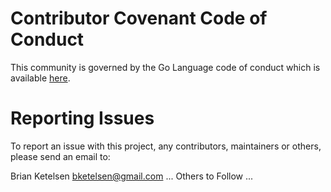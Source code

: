 # Contributor Covenant Code of Conduct

This community is governed by the Go Language code of conduct which is available [here](https://golang.org/conduct).  

# Reporting Issues

To report an issue with this project, any contributors, maintainers or others, please send an email to:

Brian Ketelsen <bketelsen@gmail.com>
... Others to Follow ...
